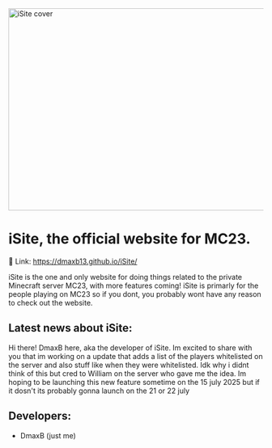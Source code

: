 <img width="1980" height="400" alt="iSite cover" src="https://github.com/user-attachments/assets/86a58c13-531a-4ca0-940c-500ee05b7080" />

# iSite, the official website for MC23.

 🔗 Link: https://dmaxb13.github.io/iSite/

iSite is the one and only website for doing things related to the private Minecraft server MC23, with more features coming! iSite is primarly for the people playing on MC23 so if you dont, you probably wont have any reason to check out the website.

## Latest news about iSite:
Hi there! DmaxB here, aka the developer of iSite. Im excited to share with you that im working on a update that adds a list of the players whitelisted on the server and also stuff like when they were whitelisted. Idk why i didnt think of this but cred to William on
the server who gave me the idea. Im hoping to be launching this new feature sometime on the 15 july 2025 but if it dosn't its probably gonna launch on the 21 or 22 july

## Developers:
- DmaxB (just me)
